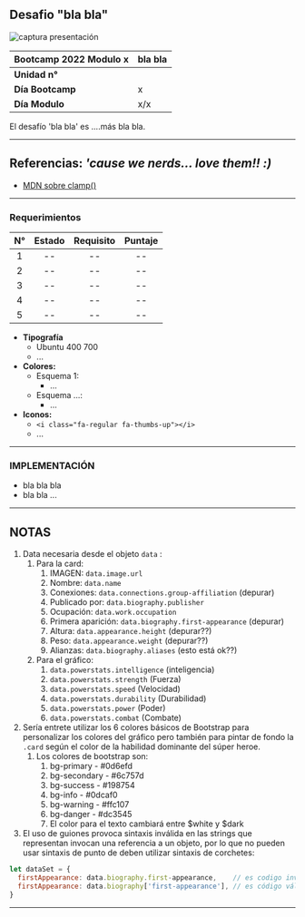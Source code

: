 ## Desafio "bla bla"

![captura presentación][0]

|Bootcamp 2022 Modulo x|bla bla|
|----|-----|
|**Unidad n°**||
|**Día Bootcamp**|x|
|**Día Modulo**|x/x|



El desafío 'bla bla' es ....más bla bla.

<hr>

## Referencias: *'cause we nerds... love them!! :)*

* [MDN sobre clamp()][1]

<hr>

### Requerimientos

|N°|Estado|Requisito|Puntaje|
|:-------:|:------:|:------:|:------:|
|1|--|--|--|
|2|--|--|--|
|3|--|--|--|
|4|--|--|--|
|5|--|--|--|

* **Tipografía** 
  * Ubuntu 400 700
  * ...
* **Colores:**
  * Esquema 1:
    * ...
  * Esquema ...: 
    * ...
* **Iconos:**
  * `<i class="fa-regular fa-thumbs-up"></i>`
  * ...

<hr>

### IMPLEMENTACIÓN

* bla bla bla
* bla bla ...

<hr>

## NOTAS

1. Data necesaria desde el objeto `data` :
   1. Para la card:
      1. IMAGEN: `data.image.url`
      2. Nombre: `data.name`
      3. Conexiones: `data.connections.group-affiliation` (depurar)
      4. Publicado por: `data.biography.publisher`
      5. Ocupación: `data.work.occupation`
      6. Primera aparición: `data.biography.first-appearance` (depurar)
      7. Altura: `data.appearance.height` (depurar??)
      8. Peso: `data.appearance.weight` (depurar??)
      9. Alianzas: `data.biography.aliases` (esto está ok??)
   2.  Para el gráfico:
       1.  `data.powerstats.intelligence` (inteligencia)
       2.  `data.powerstats.strength` (Fuerza)
       3.  `data.powerstats.speed` (Velocidad)
       4.  `data.powerstats.durability` (Durabilidad)
       5.  `data.powerstats.power` (Poder)
       6.  `data.powerstats.combat` (Combate)
2.  Sería entrete utilizar los 6 colores básicos de Bootstrap para personalizar los colores del gráfico pero también para pintar de fondo la `.card` según el color de la habilidad dominante del súper heroe.
    1.  Los colores de bootstrap son: 
        1.  bg-primary - #0d6efd
        2.  bg-secondary - #6c757d
        3.  bg-success - #198754
        4.  bg-info - #0dcaf0
        5.  bg-warning - #ffc107
        6.  bg-danger - #dc3545
        7.  El color para el texto cambiará entre $white y $dark
3.  El uso de guiones provoca sintaxis inválida en las strings que representan invocan una referencia a un objeto, por lo que no pueden usar sintaxis de punto de deben utilizar sintaxis de corchetes: 

```javascript
let dataSet = {
  firstAppearance: data.biography.first-appearance,    // es codigo inválido.
  firstAppearance: data.biography['first-appearance'], // es código válido.
}
```






<hr>


[1]:https://css-tricks.com/linearly-scale-font-size-with-css-clamp-based-on-the-viewport/
[0]:https://developer.mozilla.org/en-US/docs/Web/CSS/clamp


<!--TODO -->
<!--TODO -->
<!--TODO -->
<!--TODO -->
<!--TODO -->
